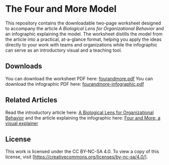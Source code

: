 # The Four and More Model

This repository contains the downloadable two-page worksheet designed to accompany the article *A Biological Lens for Organizational Behavior* and an infographic explaining the model.
The worksheet distills the model from the article into a practical, at-a-glance format, helping you apply the ideas directly to your work with teams and organizations while the infographic can serve as an introductory visual and a teaching tool.

## Downloads
You can download the worksheet PDF here: [fourandmore.pdf](https://github.com/bfrozema/four-and-more-model/blob/main/fourandmore.pdf)
You can download the infographic PDF here: [fourandmore-infographic.pdf](https://github.com/bfrozema/four-and-more-model/blob/main/fourandmore-infographic.pdf)

## Related Articles
Read the introductory article here: [A Biological Lens for Organizational Behavior](https://www.linkedin.com/pulse/biological-lens-organizational-behavior-bas-rozema-uia0e) and the article explaining the infographic here: [Four and More; a visual explainer](https://www.linkedin.com/pulse/four-more-visual-explainer-bas-rozema-wlfge)

## License
This work is licensed under the CC BY-NC-SA 4.0. To view a copy of this license, visit [https://creativecommons.org/licenses/by-nc-sa/4.0/].

